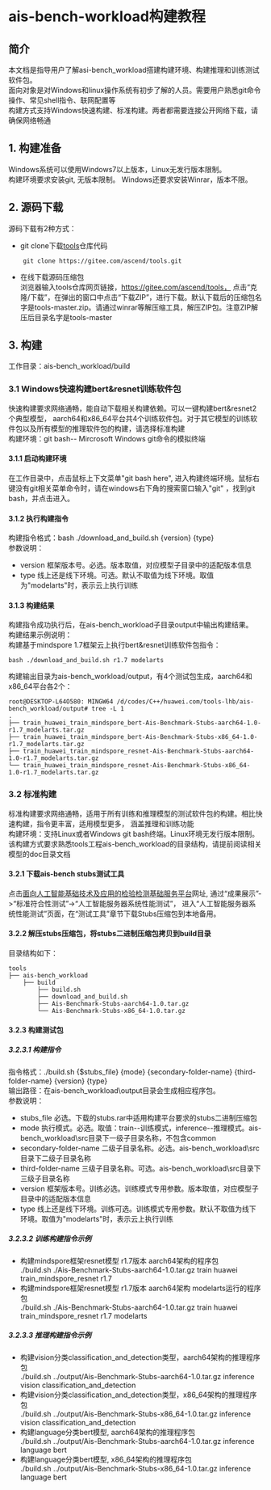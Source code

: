 # ais-bench-workload构建教程

## 简介
本文档是指导用户了解asi-bench_workload搭建构建环境、构建推理和训练测试软件包。  
面向对象是对Windows和linux操作系统有初步了解的人员。需要用户熟悉git命令操作、常见shell指令、联网配置等    
构建方式支持Windows快速构建、标准构建。两者都需要连接公开网络下载，请确保网络畅通  

## 1. 构建准备
Windows系统可以使用Windows7以上版本，Linux无发行版本限制。  
构建环境要求安装git, 无版本限制。 Windows还要求安装Winrar，版本不限。

## 2. 源码下载
源码下载有2种方式：  
+ git clone下载[tools](https://gitee.com/ascend/tools)仓库代码  
```
    git clone https://gitee.com/ascend/tools.git
```
+ 在线下载源码压缩包  
浏览器输入tools仓库网页链接，https://gitee.com/ascend/tools， 点击“克隆/下载”，在弹出的窗口中点击“下载ZIP”，进行下载。默认下载后的压缩包名字是tools-master.zip。请通过winrar等解压缩工具，解压ZIP包。注意ZIP解压后目录名字是tools-master      

## 3. 构建
工作目录：ais-bench_workload/build  
### 3.1 Windows快速构建bert&resnet训练软件包
快速构建要求网络通畅，能自动下载相关构建依赖。可以一键构建bert&resnet2个典型模型， aarch64和x86_64平台共4个训练软件包。对于其它模型的训练软件包以及所有模型的推理软件包的构建，请选择标准构建      
构建环境：git bash-- Mircrosoft Windows git命令的模拟终端  
#### 3.1.1 启动构建环境  
在工作目录中，点击鼠标上下文菜单"git bash here", 进入构建终端环境。鼠标右键没有git相关菜单命令时，请在windows右下角的搜索窗口输入"git" ，找到git  bash，并点击进入。 
#### 3.1.2 执行构建指令  
构建指令格式：bash ./download_and_build.sh {version} {type}  
参数说明：
+ version 框架版本号。必选。版本取值，对应模型子目录中的适配版本信息
+ type 线上还是线下环境。可选。默认不取值为线下环境。取值为"modelarts"时，表示云上执行训练

#### 3.1.3 构建结果  
构建指令成功执行后，在ais-bench_workload子目录output中输出构建结果。  
构建结果示例说明：  
构建基于mindspore 1.7框架云上执行bert&resnet训练软件包指令：
```
bash ./download_and_build.sh r1.7 modelarts
```
构建输出目录为ais-bench_workload/output，有4个测试包生成，aarch64和x86_64平台各2个：
```
root@DESKTOP-L64O580: MINGW64 /d/codes/C++/huawei.com/tools-lhb/ais-bench_workload/output# tree -L 1
.
├── train_huawei_train_mindspore_bert-Ais-Benchmark-Stubs-aarch64-1.0-r1.7_modelarts.tar.gz
├── train_huawei_train_mindspore_bert-Ais-Benchmark-Stubs-x86_64-1.0-r1.7_modelarts.tar.gz
├── train_huawei_train_mindspore_resnet-Ais-Benchmark-Stubs-aarch64-1.0-r1.7_modelarts.tar.gz
└── train_huawei_train_mindspore_resnet-Ais-Benchmark-Stubs-x86_64-1.0-r1.7_modelarts.tar.gz
```

### 3.2 标准构建
标准构建要求网络通畅，适用于所有训练和推理模型的测试软件包的构建。相比快速构建，指令更丰富，适用模型更多， 涵盖推理和训练功能    
构建环境：支持Linux或者Windows git bash终端。Linux环境无发行版本限制。   
该构建方式要求熟悉tools工程ais-bench_workload的目录结构，请提前阅读相关模型的doc目录文档   

#### 3.2.1 下载ais-bench stubs测试工具
点击[面向人工智能基础技术及应用的检验检测基础服务平台](http://www.aipubservice.com/#/show/compliance/detail/127)网址, 通过“成果展示”->“标准符合性测试”->“人工智能服务器系统性能测试”， 进入“人工智能服务器系统性能测试”页面，在“测试工具”章节下载Stubs压缩包到本地备用。

#### 3.2.2 解压stubs压缩包，将stubs二进制压缩包拷贝到build目录
目录结构如下：
```
tools
├── ais-bench_workload
    ├── build
        ├── build.sh
        ├── download_and_build.sh
        ├── Ais-Benchmark-Stubs-aarch64-1.0.tar.gz
        └── Ais-Benchmark-Stubs-x86_64-1.0.tar.gz
```

#### 3.2.3 构建测试包

##### 3.2.3.1 构建指令
指令格式：./build.sh  {$stubs_file} {mode} {secondary-folder-name} {third-folder-name} {version} {type}  
输出路径：在ais-bench_workload\output目录会生成相应程序包。  
参数说明： 
+ stubs_file 必选。下载的stubs.rar中适用构建平台要求的stubs二进制压缩包 
+ mode 执行模式。必选。取值：train--训练模式，inference--推理模式。ais-bench_workload\src目录下一级子目录名称，不包含common 
+ secondary-folder-name 二级子目录名称。必选。ais-bench_workload\src目录下二级子目录名称
+ third-folder-name 三级子目录名称。可选。ais-bench_workload\src目录下三级子目录名称
+ version  框架版本号。训练必选。训练模式专用参数。版本取值，对应模型子目录中的适配版本信息
+ type 线上还是线下环境。训练可选。训练模式专用参数。默认不取值为线下环境。取值为"modelarts"时，表示云上执行训练
##### 3.2.3.2 训练构建指令示例
+ 构建mindspore框架resnet模型 r1.7版本 aarch64架构的程序包  
  ./build.sh  ./Ais-Benchmark-Stubs-aarch64-1.0.tar.gz train huawei train_mindspore_resnet r1.7
+ 构建mindspore框架resnet模型 r1.7版本 aarch64架构 modelarts运行的程序包  
  ./build.sh  ./Ais-Benchmark-Stubs-aarch64-1.0.tar.gz train huawei train_mindspore_resnet r1.7 modelarts

##### 3.2.3.3 推理构建指令示例
+ 构建vision分类classification_and_detection类型，aarch64架构的推理程序包  
  ./build.sh ../output/Ais-Benchmark-Stubs-aarch64-1.0.tar.gz inference vision classification_and_detection
+ 构建vision分类classification_and_detection类型，x86_64架构的推理程序包  
  ./build.sh ../output/Ais-Benchmark-Stubs-x86_64-1.0.tar.gz inference vision classification_and_detection
+ 构建language分类bert模型, aarch64架构的推理程序包  
  ./build.sh ../output/Ais-Benchmark-Stubs-aarch64-1.0.tar.gz inference language bert
+ 构建language分类bert模型, x86_64架构的推理程序包  
  ./build.sh ../output/Ais-Benchmark-Stubs-x86_64-1.0.tar.gz inference language bert



